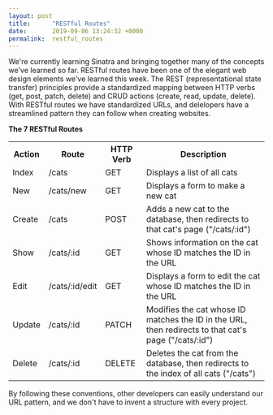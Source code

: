 ```yaml
---
layout: post
title:      "RESTful Routes"
date:       2019-09-06 13:24:32 +0000
permalink:  restful_routes
---
```



We're currently learning Sinatra and bringing together many of the concepts we've learned so far. RESTful routes have been one of the elegant web design elements we've learned this week. The REST (representational state transfer) principles provide a standardized mapping between HTTP verbs (get, post, patch, delete) and CRUD actions (create, read, update, delete). With RESTful routes we have standardized URLs, and delelopers have a streamlined pattern they can follow when creating websites. 

<strong>The 7 RESTful Routes</strong>

<table>
<tr>
<th>Action</th>
<th>Route</th>
<th>HTTP Verb</th>
<th>Description</th>
</tr>
<tr>
<td>Index</td>
<td>/cats</td>
<td>GET</td>
<td>Displays a list of all cats</td>
</tr>
<tr>
<td>New</td>
<td>/cats/new</td>
<td>GET</td>
<td>Displays a form to make a new cat</td>
</tr>
<tr>
<td>Create</td>
<td>/cats</td>
<td>POST</td>
<td>Adds a new cat to the database, then redirects to that cat's page ("/cats/:id")</td>
</tr>
<tr>
<td>Show</td>
<td>/cats/:id</td>
<td>GET</td>
<td>Shows information on the cat whose ID matches the ID in the URL</td>
</tr>
<tr>
<td>Edit</td>
<td>/cats/:id/edit</td>
<td>GET</td>
<td>Displays a form to edit the cat whose ID matches the ID in the URL</td>
</tr>
<tr>
<td>Update</td>
<td>/cats/:id</td>
<td>PATCH</td>
<td>Modifies the cat whose ID matches the ID in the URL, then redirects to that cat's page ("/cats/:id")</td>
</tr>
<tr>
<td>Delete</td>
<td>/cats/:id</td>
<td>DELETE</td>
<td>Deletes the cat from the database, then redirects to the index of all cats ("/cats")</td>
</tr>

</table>

By following these conventions, other developers can easily understand our URL pattern, and we don't have to invent a structure with every project. 
